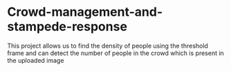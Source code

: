 # Crowd-management-and-stampede-response
This project allows us to find the density of people using the threshold frame and can detect the number of people in the crowd which is present in the uploaded image
